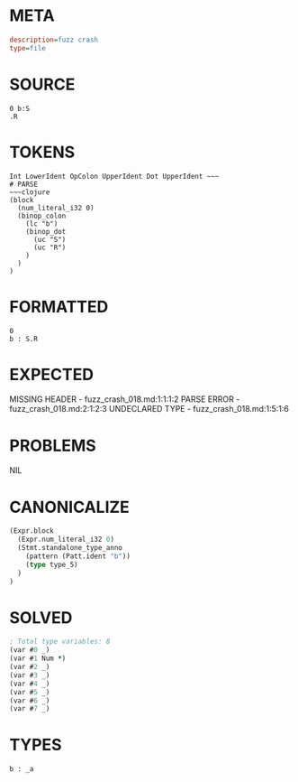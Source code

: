 # META
~~~ini
description=fuzz crash
type=file
~~~
# SOURCE
~~~roc
0 b:S
.R
~~~
# TOKENS
~~~text
Int LowerIdent OpColon UpperIdent Dot UpperIdent ~~~
# PARSE
~~~clojure
(block
  (num_literal_i32 0)
  (binop_colon
    (lc "b")
    (binop_dot
      (uc "S")
      (uc "R")
    )
  )
)
~~~
# FORMATTED
~~~roc
0
b : S.R
~~~
# EXPECTED
MISSING HEADER - fuzz_crash_018.md:1:1:1:2
PARSE ERROR - fuzz_crash_018.md:2:1:2:3
UNDECLARED TYPE - fuzz_crash_018.md:1:5:1:6
# PROBLEMS
NIL
# CANONICALIZE
~~~clojure
(Expr.block
  (Expr.num_literal_i32 0)
  (Stmt.standalone_type_anno
    (pattern (Patt.ident "b"))
    (type type_5)
  )
)
~~~
# SOLVED
~~~clojure
; Total type variables: 8
(var #0 _)
(var #1 Num *)
(var #2 _)
(var #3 _)
(var #4 _)
(var #5 _)
(var #6 _)
(var #7 _)
~~~
# TYPES
~~~roc
b : _a
~~~
